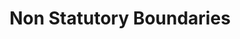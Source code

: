 ---
schema: default
title: Non Statutory Boundaries
organization: Renfrewshire Council
notes: 
resources:

  - name: Non Statutory Boundaries FEATURE SERVICE
  - url: 
  - format: FEATURE SERVICE

license: 
category:

  - Boundaries

  - Live Data

  - Local Area Committee

  - Wards

  - Renfrewshire

  - Open Data


  - 

maintainer: Tim Wisniewski
maintainer_email: tim@timwis.com
---